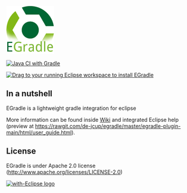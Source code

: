 ![EGradle](https://github.com/de-jcup/egradle/blob/master/egradle-plugin-main/html/images/egradle-banner_128x128.png?raw=true)

[![Java CI with Gradle](https://github.com/de-jcup/egradle/actions/workflows/gradle.yml/badge.svg)](https://github.com/de-jcup/egradle/actions/workflows/gradle.yml)

<a href="http://marketplace.eclipse.org/marketplace-client-intro?mpc_install=3071167" class="drag" title="Drag to your running Eclipse workspace to install EGradle"><img class="img-responsive" src="https://marketplace.eclipse.org/sites/all/themes/solstice/public/images/marketplace/btn-install.png" alt="Drag to your running Eclipse workspace to install EGradle" /></a>


## In a nutshell
EGradle is a lightweight gradle integration for eclipse

More information can be found inside [Wiki](https://github.com/de-jcup/egradle/wiki)
and integrated Eclipse help (preview at https://rawgit.com/de-jcup/egradle/master/egradle-plugin-main/html/user_guide.html).


## License
EGradle is under Apache 2.0 license (http://www.apache.org/licenses/LICENSE-2.0)

<a href="http://with-eclipse.github.io/" target="_blank">
<img alt="with-Eclipse logo" src="http://with-eclipse.github.io/with-eclipse-0.jpg" />
</a>

